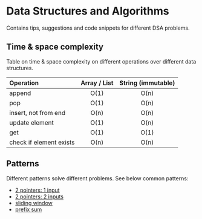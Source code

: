 # Data Structures and Algorithms

Contains tips, suggestions and code snippets for different DSA problems.

## Time & space complexity

Table on time & space complexity on different operations over different data structures.

| Operation               | Array / List | String (immutable) |
|:------------------------|:------------:|:------------------:|
| append                  |     O(1)     |        O(n)        |
| pop                     |     O(1)     |        O(n)        |
| insert, not from end    |     O(n)     |        O(n)        |
| update element          |     O(1)     |        O(n)        |
| get                     |     O(1)     |        O(1)        |
| check if element exists |     O(n)     |        O(n)        |

## Patterns

Different patterns solve different problems. See below common patterns:

* [2 pointers: 1 input](src/two_pointers_one_input.py)
* [2 pointers: 2 inputs](src/two_pointers_two_inputs.py)
* [sliding window](src/sliding_window.py)
* [prefix sum](src/prefix_sum.py)
